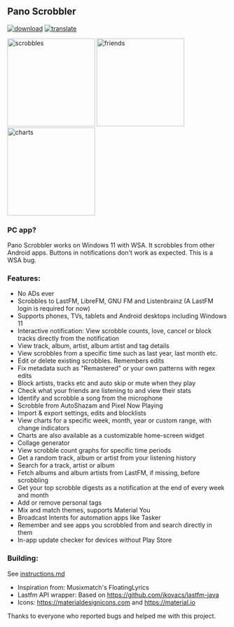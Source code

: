 ## Pano Scrobbler
[play-store]: shields/play-store.svg
[play-store-link]: https://play.google.com/store/apps/details?id=com.arn.scrobble

[ko-fi]: shields/ko-fi.svg
[ko-fi-link]: https://ko-fi.com/kawaiiDango

[crowdin]: shields/crowdin.svg
[crowdin-link]: https://crowdin.com/project/pscrobbler

[![download][play-store]][play-store-link] [![translate][crowdin]][crowdin-link]

<img src="https://i.imgur.com/XGmtOP5.jpg" alt="scrobbles" width="200"/> <img src="https://i.imgur.com/m1lbrU6l.jpg" alt="friends" width="200"/> <img src="https://i.imgur.com/7kETocF.jpg" alt="charts" width="200"/>

### PC app?
Pano Scrobbler works on Windows 11 with WSA. It scrobbles from other Android apps.
Buttons in notifications don't work as expected. This is a WSA bug.

### Features:
- No ADs ever
- Scrobbles to LastFM, LibreFM, GNU FM and Listenbrainz (A LastFM login is required for now)
- Supports phones, TVs, tablets and Android desktops including Windows 11
- Interactive notification: View scrobble counts, love, cancel or block tracks directly from the notification
- View track, album, artist, album artist and tag details
- View scrobbles from a specific time such as last year, last month etc.
- Edit or delete existing scrobbles. Remembers edits
- Fix metadata such as "Remastered" or your own patterns with regex edits
- Block artists, tracks etc and auto skip or mute when they play
- Check what your friends are listening to and view their stats
- Identify and scrobble a song from the microphone
- Scrobble from AutoShazam and Pixel Now Playing
- Import & export settings, edits and blocklists
- View charts for a specific week, month, year or custom range, with change indicators
- Charts are also available as a customizable home-screen widget
- Collage generator
- View scrobble count graphs for specific time periods
- Get a random track, album or artist from your listening history
- Search for a track, artist or album
- Fetch albums and album artists from LastFM, if missing, before scrobbling
- Get your top scrobble digests as a notification at the end of every week and month
- Add or remove personal tags
- Mix and match themes, supports Material You
- Broadcast Intents for automation apps like Tasker
- Remember and see apps you scrobbled from and search directly in them
- In-app update checker for devices without Play Store

### Building:
See [instructions.md](instructions.md)

- Inspiration from: Musixmatch's FloatingLyrics
- Lastfm API wrapper: Based on https://github.com/jkovacs/lastfm-java
- Icons: https://materialdesignicons.com and https://material.io

Thanks to everyone who reported bugs and helped me with this project.